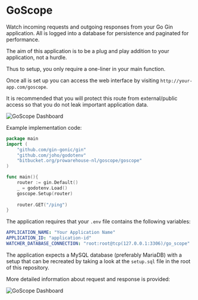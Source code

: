 # GoScope

Watch incoming requests and outgoing responses from your Go Gin application. All is logged into a database for persistence and paginated for performance.

The aim of this application is to be a plug and play addition to your application, not a hurdle.

Thus to setup, you only require a one-liner in your main function.

Once all is set up you can access the web interface by visiting `http://your-app.com/goscope`. 

It is recommended that you will protect this route from external/public access so that you do not leak important application data.

![GoScope Dashboard](https://pro-warehouse-res.cloudinary.com/image/upload/v1594376979/git-repositories/goscope/oyvv1pjmvemvo30icf8k.png)

Example implementation code: 
```go
package main
import (
    "github.com/gin-gonic/gin"
    "github.com/joho/godotenv"
    "bitbucket.org/prowarehouse-nl/goscope/goscope"
)

func main(){
    router := gin.Default()
    _ = godotenv.Load()
    goscope.Setup(router)
    
    router.GET("/ping")
}
```

The application requires that your `.env` file contains the following variables:

```yaml
APPLICATION_NAME: "Your Application Name"
APPLICATION_ID: "application-id"
WATCHER_DATABASE_CONNECTION: "root:root@tcp(127.0.0.1:3306)/go_scope"
```

The application expects a MySQL database (preferably MariaDB) with a setup that can be recreated by taking a look at the `setup.sql` file in the root of this repository.

More detailed information about request and response is provided:

![GoScope Dashboard](https://pro-warehouse-res.cloudinary.com/image/upload/v1594376979/git-repositories/goscope/faxtg6g2ycxhixcvmdpr.png)
